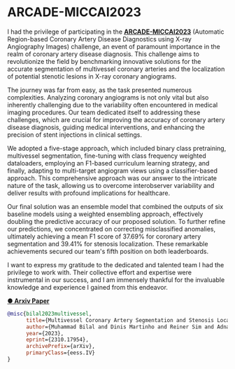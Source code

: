 # ARCADE-MICCAI2023

I had the privilege of participating in the **[ARCADE-MICCAI2023](https://arcade.grand-challenge.org/)** (Automatic Region-based Coronary Artery Disease Diagnostics using X-ray Angiography Images) challenge, an event of paramount importance in the realm of coronary artery disease diagnosis. This challenge aims to revolutionize the field by benchmarking innovative solutions for the accurate segmentation of multivessel coronary arteries and the localization of potential stenotic lesions in X-ray coronary angiograms.

The journey was far from easy, as the task presented numerous complexities. Analyzing coronary angiograms is not only vital but also inherently challenging due to the variability often encountered in medical imaging procedures. Our team dedicated itself to addressing these challenges, which are crucial for improving the accuracy of coronary artery disease diagnosis, guiding medical interventions, and enhancing the precision of stent injections in clinical settings.

We adopted a five-stage approach, which included binary class pretraining, multivessel segmentation, fine-tuning with class frequency weighted dataloaders, employing an F1-based curriculum learning strategy, and finally, adapting to multi-target angiogram views using a classifier-based approach. This comprehensive approach was our answer to the intricate nature of the task, allowing us to overcome interobserver variability and deliver results with profound implications for healthcare.

Our final solution was an ensemble model that combined the outputs of six baseline models using a weighted ensembling approach, effectively doubling the predictive accuracy of our proposed solution. To further refine our predictions, we concentrated on correcting misclassified anomalies, ultimately achieving a mean F1 score of 37.69% for coronary artery segmentation and 39.41% for stenosis localization. These remarkable achievements secured our team's fifth position on both leaderboards.

I want to express my gratitude to the dedicated and talented team I had the privilege to work with. Their collective effort and expertise were instrumental in our success, and I am immensely thankful for the invaluable knowledge and experience I gained from this endeavor.

**[● Arxiv Paper](https://arxiv.org/abs/2310.17954)**

```bibtex
@misc{bilal2023multivessel,
      title={Multivessel Coronary Artery Segmentation and Stenosis Localisation using Ensemble Learning}, 
      author={Muhammad Bilal and Dinis Martinho and Reiner Sim and Adnan Qayyum and Hunaid Vohra and Massimo Caputo and Taofeek Akinosho and Sofiat Abioye and Zaheer Khan and Waleed Niaz and Junaid Qadir},
      year={2023},
      eprint={2310.17954},
      archivePrefix={arXiv},
      primaryClass={eess.IV}
}
